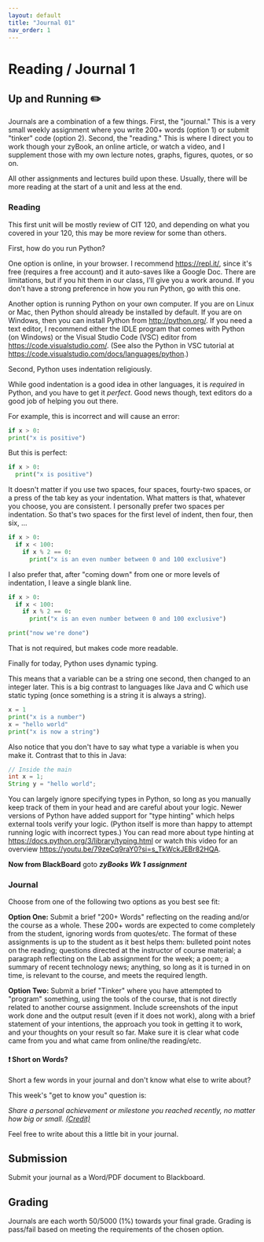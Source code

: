 ```yaml
---
layout: default
title: "Journal 01"
nav_order: 1
---
```


# Reading / Journal 1

## Up and Running ✏️

Journals are a combination of a few things. First, the "journal." This is a very small weekly assignment where you write 200+ words (option 1) or submit  "tinker" code (option 2). Second, the "reading." This is where I direct you to work though your zyBook, an online article, or watch a video, and I supplement those with my own lecture notes, graphs, figures, quotes, or so on.

All other assignments and lectures build upon these. Usually, there will be more reading at the start of a unit and less at the end.

### Reading

This first unit will be mostly review of CIT 120, and depending on what you covered in your 120, this may be more review for some than others.

First, how do you run Python?

One option is online, in your browser. I recommend <https://repl.it/>, since it's free (requires a free account) and it auto-saves like a Google Doc. There are limitations, but if you hit them in our class, I'll give you a work around. If you don't have a strong preference in how you run Python, go with this one.

Another option is running Python on your own computer. If you are on Linux or Mac, then Python should already be installed by default. If you are on Windows, then you can install Python from <http://python.org/>. If you need a text editor, I recommend either the IDLE program that comes with Python (on Windows) or the Visual Studio Code (VSC) editor from <https://code.visualstudio.com/>. (See also the Python in VSC tutorial at <https://code.visualstudio.com/docs/languages/python>.)

Second, Python uses indentation religiously.

While good indentation is a good idea in other languages, it is *required* in Python, and you have to get it *perfect*. Good news though, text editors do a good job of helping you out there.

For example, this is incorrect and will cause an error:

```python
if x > 0:
print("x is positive")
```

But this is perfect:

```python
if x > 0:
  print("x is positive")
```

It doesn't matter if you use two spaces, four spaces, fourty-two spaces, or a press of the tab key as your indentation. What matters is that, whatever you choose, you are consistent. I personally prefer two spaces per indentation. So that's two spaces for the first level of indent, then four, then six, ...

```python
if x > 0:
  if x < 100:
    if x % 2 == 0:
      print("x is an even number between 0 and 100 exclusive")
```

I also prefer that, after "coming down" from one or more levels of indentation, I leave a single blank line.

```python
if x > 0:
  if x < 100:
    if x % 2 == 0:
      print("x is an even number between 0 and 100 exclusive")

print("now we're done")
```

That is not required, but makes code more readable.

Finally for today, Python uses dynamic typing.

This means that a variable can be a string one second, then changed to an integer later. This is a big contrast to languages like Java and C which use static typing (once something is a string it is always a string).

```python
x = 1
print("x is a number")
x = "hello world"
print("x is now a string")
```

Also notice that you don't have to say what type a variable is when you make it. Contrast that to this in Java:

```java
// Inside the main
int x = 1;
String y = "hello world";
```

You can largely ignore specifying types in Python, so long as you manually keep track of them in your head and are careful about your logic. Newer versions of Python have added support for "type hinting" which helps external tools verify your logic. (Python itself is more than happy to attempt running logic with incorrect types.) You can read more about type hinting at <https://docs.python.org/3/library/typing.html> or watch this video for an overview <https://youtu.be/79zeCq9raY0?si=s_TkWckJEBr82HQA>.

**Now from BlackBoard** goto ***zyBooks Wk 1 assignment***

### Journal

Choose from one of the following two options as you best see fit:

**Option One:** Submit a brief "200+ Words" reflecting on the reading and/or the course as a whole. These 200+ words are expected to come completely from the student, ignoring words from quotes/etc. The format of these assignments is up to the student as it best helps them: bulleted point notes on the reading; questions directed at the instructor of course material; a paragraph reflecting on the Lab assignment for the week; a poem; a summary of recent technology news; anything, so long as it is turned in on time, is relevant to the course, and meets the required length. 

**Option Two:** Submit a brief "Tinker" where you have attempted to "program" something, using the tools of the course, that is not directly related to another course assignment. Include screenshots of the input work done and the output result (even if it does not work), along with a brief statement of your intentions, the approach you took in getting it to work, and your thoughts on your result so far. Make sure it is clear what code came from you and what came from online/the reading/etc.

<div class="info-box">
  <h4>❗ Short on Words?</h4>
  <p>Short a few words in your journal and don't know what else to write about?</p>
  <p>This week's "get to know you" question is:</p>
  <em>Share a personal achievement or milestone you reached recently, no matter how big or small. <a href="https://jonitrythall.com/daily-discussion-prompts-wiggle-work-way" target="_blank">(Credit)</a></em>
  <p>Feel free to write about this a little bit in your journal.</p>
</div>


## Submission

Submit your journal as a Word/PDF document to Blackboard.

## Grading

Journals are each worth 50/5000 (1%) towards your final grade. Grading is pass/fail based on meeting the requirements of the chosen option.
